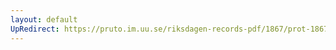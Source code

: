 ```yaml
---
layout: default
UpRedirect: https://pruto.im.uu.se/riksdagen-records-pdf/1867/prot-1867--ak--309/prot-1867--ak--309_008.pdf
---
```

